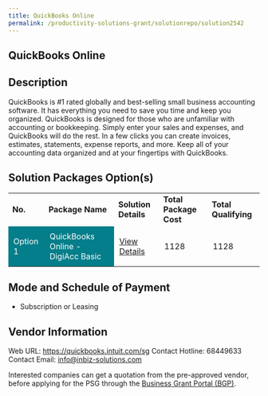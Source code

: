 ```yaml
---
title: QuickBooks Online
permalink: /productivity-solutions-grant/solutionrepo/solution2542
---
```


## QuickBooks Online

## Description

QuickBooks is #1 rated globally and best-selling small business accounting software. It has everything you need to save you time and keep you organized. QuickBooks is designed for those who are unfamiliar with accounting or bookkeeping. Simply enter your sales and expenses, and QuickBooks will do the rest. In a few clicks you can create invoices, estimates, statements, expense reports, and more. Keep all of your accounting data organized and at your fingertips with QuickBooks.

## Solution Packages Option(s)

<table>
<tr>
<td><b>No.</b></td>
<td><b>Package Name</b></td>
<td><b>Solution Details</b></td>
<td><b>Total Package Cost</b></td>
<td><b>Total Qualifying</b></td>
</tr>
<tr>
<td style='padding: 10px; background-color: #037E8A; color: #FFFFFF;'>Option 1</td>
<td style='padding: 10px; background-color: #037E8A; color: #FFFFFF;'>QuickBooks Online - DigiAcc Basic</td>
<td style='padding: 10px;'><a href='https://www.gobusiness.gov.sg/images/psg/InBusiness_Solutions_20200762_Desensitised_Annex_3_Part_2.pdf' target='_blank'>View Details</a></td>
<td style='padding: 10px;'>1128</td>
<td style='padding: 10px;'>1128</td>
</tr>
</table>

## Mode and Schedule of Payment

 - Subscription or Leasing

## Vendor Information

 Web URL: https://quickbooks.intuit.com/sg 
Contact Hotline: 68449633 
Contact Email: info@inbiz-solutions.com 


Interested companies can get a quotation from the pre-approved vendor, before applying for the PSG through the <a href='https://www.businessgrants.gov.sg/'>Business Grant Portal (BGP)</a>.

<script src="/jquery/resize-tables.js"></script>
